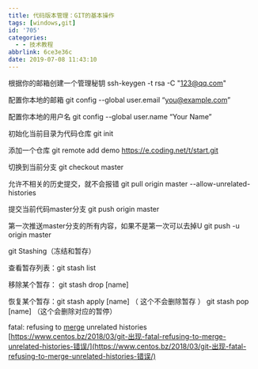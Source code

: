 ```yaml
---
title: 代码版本管理：GIT的基本操作
tags: [windows,git]
id: '705'
categories:
  - - 技术教程
abbrlink: 6ce3e36c
date: 2019-07-08 11:43:10
---
```


根据你的邮箱创建一个管理秘钥 ssh-keygen -t rsa -C "123@qq.com"

配置你本地的邮箱 git config --global user.email “you@example.com”

配置你本地的用户名 git config --global user.name “Your Name”

初始化当前目录为代码仓库 git init

添加一个仓库 git remote add demo https://e.coding.net/t/start.git

切换到当前分支 git checkout master

允许不相关的历史提交，就不会报错 git pull origin master --allow-unrelated-histories

提交当前代码master分支 git push origin master

第一次推送master分支的所有内容，如果不是第一次可以去掉U git push -u origin master

git Stashing（冻结和暂存）

查看暂存列表：git stash list

移除某个暂存： git stash drop \[name\]

恢复某个暂存：git stash apply \[name\] （ 这个不会删除暂存 ） git stash pop \[name\] （这个会删除对应的暂停）

fatal: refusing to [merge](https://www.centos.bz/tag/merge/) unrelated histories [https://www.centos.bz/2018/03/git-出现-fatal-refusing-to-merge-unrelated-histories-错误/](https://www.centos.bz/2018/03/git-出现-fatal-refusing-to-merge-unrelated-histories-错误/)